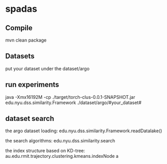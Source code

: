 # spadas

## Compile

mvn clean package

## Datasets

put your dataset under the dataset/argo

## run experiments

java -Xmx16192M -cp ./target/torch-clus-0.0.1-SNAPSHOT.jar edu.nyu.dss.similarity.Framework ./dataset/argo/#your_dataset#

## dataset search
the argo dataset loading: edu.nyu.dss.similarity.Framework.readDatalake()

the search algorithms: edu.nyu.dss.similarity.search

the index structure based on KD-tree: au.edu.rmit.trajectory.clustering.kmeans.indexNode
a